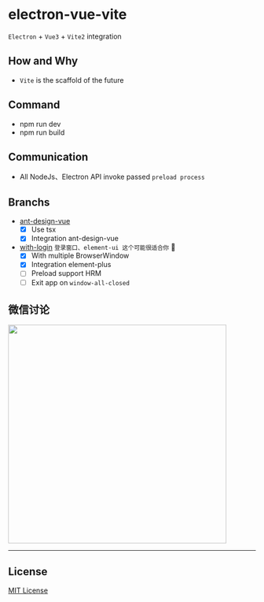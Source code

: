 # electron-vue-vite
`Electron` + `Vue3` + `Vite2` integration

## How and Why
- `Vite` is the scaffold of the future

## Command
- npm run dev
- npm run build

## Communication
- All NodeJs、Electron API invoke passed `preload process`

## Branchs
- [ant-design-vue](https://github.com/caoxiemeihao/electron-vue-vite/tree/ant-design-vue)
  * [x] Use tsx
  * [x] Integration ant-design-vue
- [with-login](https://github.com/caoxiemeihao/electron-vue-vite/tree/with-login) `登录窗口、element-ui 这个可能很适合你` 🚀
  * [x] With multiple BrowserWindow
  * [x] Integration element-plus
  * [ ] Preload support HRM
  * [ ] Exit app on `window-all-closed`

## 微信讨论

<img width="444px" src="https://raw.githubusercontent.com/caoxiemeihao/electron-vue-vite/main/blog/wx/qrcode.jpg" />

---

## License

[MIT License](https://opensource.org/licenses/MIT)
